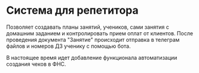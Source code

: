 # Система для репетитора
Позволяет создавать планы занятий, учеников, сами занятия с домашним заданием и контролировать прием оплат от клиентов. 
После проведения документа "Занятие" происходит отправка в телеграм файлов и номеров ДЗ ученику с помощью бота.

В настоящее время идет добавление функционала автоматизации создания чеков в ФНС. 
